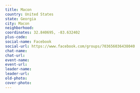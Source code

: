 ```yaml
---
title: Macon
country: United States
state: Georgia
city: Macon
neighborhood: 
coordinates: 32.840695, -83.632402
plus-code:
social-name: Facebook
social-url: https://www.facebook.com/groups/703656036438040
chat-name:
chat-url:
event-name:
event-url:
leader-name:
leader-url:
old-photo: 
cover-photo:
---
```

